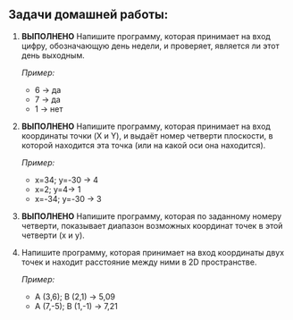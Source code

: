 ## Задачи домашней работы:

1. **ВЫПОЛНЕНО** Напишите программу, которая принимает на вход цифру, обозначающую день недели, и проверяет, является ли этот день выходным.

    *Пример:*

    * 6 -> да
    * 7 -> да
    * 1 -> нет

2. **ВЫПОЛНЕНО** Напишите программу, которая принимает на вход координаты точки (X и Y), и выдаёт номер четверти плоскости, в которой находится эта точка (или на какой оси она находится).

    *Пример:*

    * x=34; y=-30 -> 4
    * x=2; y=4-> 1
    * x=-34; y=-30 -> 3

3. **ВЫПОЛНЕНО** Напишите программу, которая по заданному номеру четверти, показывает диапазон возможных координат точек в этой четверти (x и y).

4. Напишите программу, которая принимает на вход координаты двух точек и находит расстояние между ними в 2D пространстве.

    *Пример:*

    * A (3,6); B (2,1) -> 5,09
    * A (7,-5); B (1,-1) -> 7,21